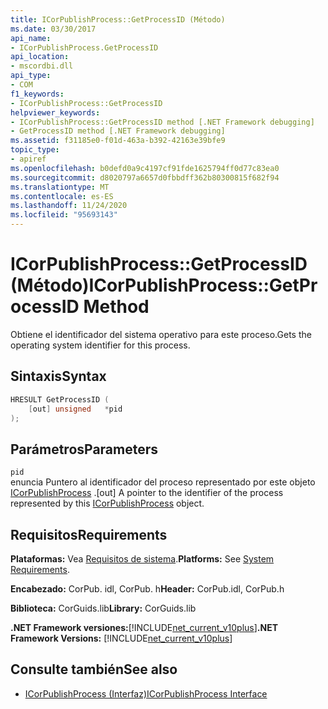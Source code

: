 ```yaml
---
title: ICorPublishProcess::GetProcessID (Método)
ms.date: 03/30/2017
api_name:
- ICorPublishProcess.GetProcessID
api_location:
- mscordbi.dll
api_type:
- COM
f1_keywords:
- ICorPublishProcess::GetProcessID
helpviewer_keywords:
- ICorPublishProcess::GetProcessID method [.NET Framework debugging]
- GetProcessID method [.NET Framework debugging]
ms.assetid: f31185e0-f01d-463a-b392-42163e39bfe9
topic_type:
- apiref
ms.openlocfilehash: b0defd0a9c4197cf91fde1625794ff0d77c83ea0
ms.sourcegitcommit: d8020797a6657d0fbbdff362b80300815f682f94
ms.translationtype: MT
ms.contentlocale: es-ES
ms.lasthandoff: 11/24/2020
ms.locfileid: "95693143"
---
```

# <a name="icorpublishprocessgetprocessid-method"></a><span data-ttu-id="9fc63-102">ICorPublishProcess::GetProcessID (Método)</span><span class="sxs-lookup"><span data-stu-id="9fc63-102">ICorPublishProcess::GetProcessID Method</span></span>

<span data-ttu-id="9fc63-103">Obtiene el identificador del sistema operativo para este proceso.</span><span class="sxs-lookup"><span data-stu-id="9fc63-103">Gets the operating system identifier for this process.</span></span>  
  
## <a name="syntax"></a><span data-ttu-id="9fc63-104">Sintaxis</span><span class="sxs-lookup"><span data-stu-id="9fc63-104">Syntax</span></span>  
  
```cpp  
HRESULT GetProcessID (  
    [out] unsigned   *pid  
);  
```  
  
## <a name="parameters"></a><span data-ttu-id="9fc63-105">Parámetros</span><span class="sxs-lookup"><span data-stu-id="9fc63-105">Parameters</span></span>  

 `pid`  
 <span data-ttu-id="9fc63-106">enuncia Puntero al identificador del proceso representado por este objeto [ICorPublishProcess](icorpublishprocess-interface.md) .</span><span class="sxs-lookup"><span data-stu-id="9fc63-106">[out] A pointer to the identifier of the process represented by this [ICorPublishProcess](icorpublishprocess-interface.md) object.</span></span>  
  
## <a name="requirements"></a><span data-ttu-id="9fc63-107">Requisitos</span><span class="sxs-lookup"><span data-stu-id="9fc63-107">Requirements</span></span>  

 <span data-ttu-id="9fc63-108">**Plataformas:** Vea [Requisitos de sistema](../../get-started/system-requirements.md).</span><span class="sxs-lookup"><span data-stu-id="9fc63-108">**Platforms:** See [System Requirements](../../get-started/system-requirements.md).</span></span>  
  
 <span data-ttu-id="9fc63-109">**Encabezado:** CorPub. idl, CorPub. h</span><span class="sxs-lookup"><span data-stu-id="9fc63-109">**Header:** CorPub.idl, CorPub.h</span></span>  
  
 <span data-ttu-id="9fc63-110">**Biblioteca:** CorGuids.lib</span><span class="sxs-lookup"><span data-stu-id="9fc63-110">**Library:** CorGuids.lib</span></span>  
  
 <span data-ttu-id="9fc63-111">**.NET Framework versiones:**[!INCLUDE[net_current_v10plus](../../../../includes/net-current-v10plus-md.md)]</span><span class="sxs-lookup"><span data-stu-id="9fc63-111">**.NET Framework Versions:** [!INCLUDE[net_current_v10plus](../../../../includes/net-current-v10plus-md.md)]</span></span>  
  
## <a name="see-also"></a><span data-ttu-id="9fc63-112">Consulte también</span><span class="sxs-lookup"><span data-stu-id="9fc63-112">See also</span></span>

- [<span data-ttu-id="9fc63-113">ICorPublishProcess (Interfaz)</span><span class="sxs-lookup"><span data-stu-id="9fc63-113">ICorPublishProcess Interface</span></span>](icorpublishprocess-interface.md)
